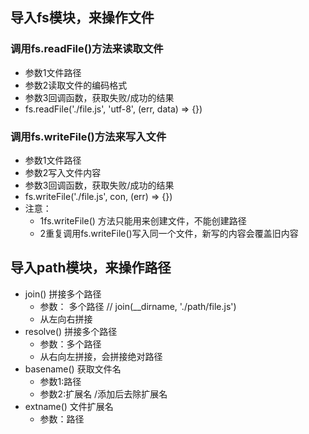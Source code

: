 ## 导入fs模块，来操作文件

### 调用fs.readFile()方法来读取文件
  - 参数1文件路径
  - 参数2读取文件的编码格式
  - 参数3回调函数，获取失败/成功的结果
  - fs.readFile('./file.js', 'utf-8', (err, data) => {})

### 调用fs.writeFile()方法来写入文件
  - 参数1文件路径
  - 参数2写入文件内容
  - 参数3回调函数，获取失败/成功的结果
  - fs.writeFile('./file.js', con, (err) => {})
  - 注意：
    + 1fs.writeFile() 方法只能用来创建文件，不能创建路径
    + 2重复调用fs.writeFile()写入同一个文件，新写的内容会覆盖旧内容

## 导入path模块，来操作路径
  - join() 拼接多个路径
    + 参数： 多个路径 // join(__dirname, './path/file.js')
    + 从左向右拼接
  - resolve()  拼接多个路径
    + 参数：多个路径
    + 从右向左拼接，会拼接绝对路径
  - basename() 获取文件名
    + 参数1:路径
    + 参数2:扩展名  /添加后去除扩展名
  - extname() 文件扩展名
    + 参数：路径